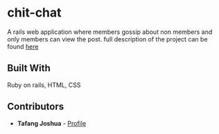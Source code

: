 
# chit-chat
A rails web application where members gossip about non members and only members can view the post.
full description of the project can be found [here](https://www.theodinproject.com/courses/ruby-on-rails/lessons/authentication) 

## Built With

Ruby on rails, HTML, CSS

## Contributors

* **Tafang Joshua**  - [Profile](https://github.com/tafodinho)

